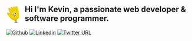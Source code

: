 <!-- Your title -->
## Hi <img width="10%" height="10%" align="left" alt="Github" src="https://raw.githubusercontent.com/SatYu26/SatYu26/master/Assets/wave.gif" /> I'm Kevin, a passionate web developer & software programmer. 

<!-- Your badges
You can use the website to generate badges: https://shields.io/
-->

[![Github](https://img.shields.io/badge/-Github-000?style=flat&logo=Github&logoColor=white)](https://github.com/krsilveira)
[![Linkedin](https://img.shields.io/badge/-LinkedIn-blue?style=flat&logo=Linkedin&logoColor=white)](https://www.linkedin.com/in/rskevin/)
[![Twitter URL](https://img.shields.io/twitter/url?label=krodriguez12k&style=social&url=https%3A%2F%2Ftwitter.com%2Fkrodriguez12k)](https://twitter.com/krodriguez12k)



&nbsp;

<!-- Talking about you -->
<!-- **Talking about Personal Stuffs:** -->

<!-- Any image aligned to the right. Beware the width -->
<!-- ![Kevin's GitHub stats](https://github-readme-stats.vercel.app/api?username=pawelborkar&theme=radical&include_all_commits=true&show_icons=true&count_private=true)  -->

<!-- <img width="35%" align="right" alt="Github" src="https://raw.githubusercontent.com/onimur/.github/master/.resources/git-header.svg" /> -->
